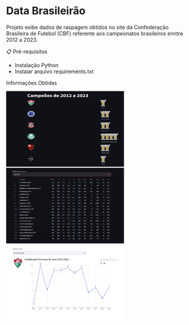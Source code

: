 <H1>Data Brasileirão</H1>

Projeto exibe dados de raspagem obtidos no site da Confederação Brasileira de Futebol (CBF)
referente aos campeonatos brasileiros enntre 2012 a 2023.


📋 Pré-requisitos

- Instalação Python
- Instalar arquivo requirements.txt


Informações Obtidas

<div class="container">
  <img src="campeoes.png" caption="Lista de times campeões e respectivos anos do título" width="320" height="205">
</div>


<div class="container">
<img src="tabelas.PNG" caption="Tabelas com todos os dados segmentado pelo ano" width="320" height="205">
</div>


<div class="container">
<img src="classificacao.png" caption="Desempenho dos clubes entre os anos de 2012 a 2023" width="320" height="205">
</div>




  
